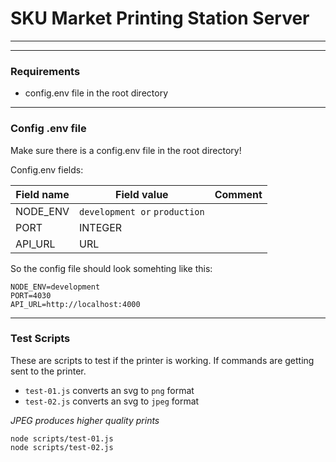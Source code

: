 # SKU Market Printing Station Server

---
---

### Requirements
 - config.env file in the root directory

---

### Config .env file

Make sure there is a config.env file in the root directory!

Config.env fields:

| Field name | Field value  | Comment |
--- | --- | ---
| NODE_ENV | `development or` `production` ||
| PORT | INTEGER ||
| API_URL | URL |

So the config file should look somehting like this:

```
NODE_ENV=development
PORT=4030
API_URL=http://localhost:4000
```

---

### Test Scripts

These are scripts to test if the printer is working. If commands are getting sent to the printer. 
 - `test-01.js` converts an svg to `png` format
 - `test-02.js` converts an svg to `jpeg` format

*JPEG produces higher quality prints*

```
node scripts/test-01.js
node scripts/test-02.js
```